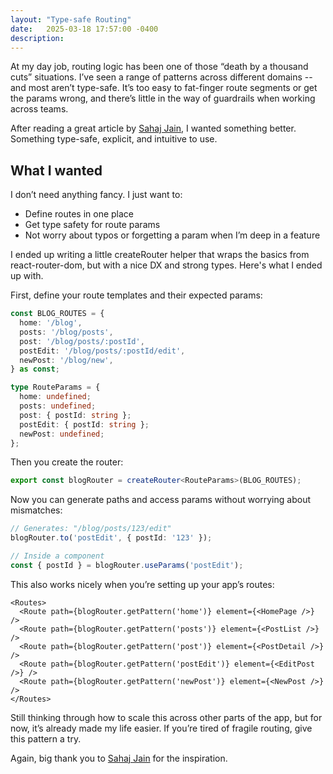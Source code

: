 ```yaml
---
layout: "Type-safe Routing"
date:   2025-03-18 17:57:00 -0400
description: 
---
```


At my day job, routing logic has been one of those “death by a thousand cuts” situations. I’ve seen a range of patterns across different domains -- and most aren’t type-safe. It’s too easy to fat-finger route segments or get the params wrong, and there’s little in the way of guardrails when working across teams.

After reading a great article by [Sahaj Jain](https://iamsahaj.xyz/), I wanted something better. Something type-safe, explicit, and intuitive to use.

## What I wanted

I don’t need anything fancy. I just want to:
- Define routes in one place
- Get type safety for route params
- Not worry about typos or forgetting a param when I’m deep in a feature

I ended up writing a little createRouter helper that wraps the basics from react-router-dom, but with a nice DX and strong types. Here's what I ended up with.

First, define your route templates and their expected params:

```ts
const BLOG_ROUTES = {
  home: '/blog',
  posts: '/blog/posts',
  post: '/blog/posts/:postId',
  postEdit: '/blog/posts/:postId/edit',
  newPost: '/blog/new',
} as const;

type RouteParams = {
  home: undefined;
  posts: undefined;
  post: { postId: string };
  postEdit: { postId: string };
  newPost: undefined;
};
```

Then you create the router:
```ts
export const blogRouter = createRouter<RouteParams>(BLOG_ROUTES);
```

Now you can generate paths and access params without worrying about mismatches:
```ts
// Generates: "/blog/posts/123/edit"
blogRouter.to('postEdit', { postId: '123' });

// Inside a component
const { postId } = blogRouter.useParams('postEdit');
```

This also works nicely when you’re setting up your app’s routes:
```tsx
<Routes>
  <Route path={blogRouter.getPattern('home')} element={<HomePage />} />
  <Route path={blogRouter.getPattern('posts')} element={<PostList />} />
  <Route path={blogRouter.getPattern('post')} element={<PostDetail />} />
  <Route path={blogRouter.getPattern('postEdit')} element={<EditPost />} />
  <Route path={blogRouter.getPattern('newPost')} element={<NewPost />} />
</Routes>
```

Still thinking through how to scale this across other parts of the app, but for now, it’s already made my life easier. If you’re tired of fragile routing, give this pattern a try.

Again, big thank you to [Sahaj Jain](https://iamsahaj.xyz/) for the inspiration.
